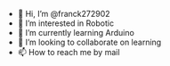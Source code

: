 - 👋 Hi, I’m @franck272902
- 👀 I’m interested in Robotic
- 🌱 I’m currently learning Arduino
- 💞️ I’m looking to collaborate on learning
- 📫 How to reach me by mail

<!---
franck272902/franck272902 is a ✨ special ✨ repository because its `README.md` (this file) appears on your GitHub profile.
You can click the Preview link to take a look at your changes.
--->
